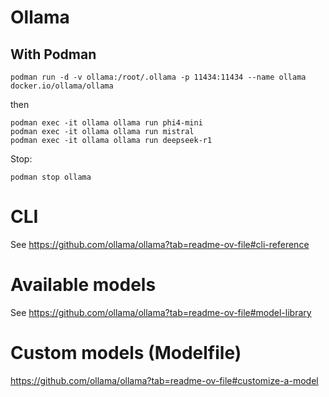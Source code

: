 # Ollama

## With Podman

```
podman run -d -v ollama:/root/.ollama -p 11434:11434 --name ollama docker.io/ollama/ollama
```

then

```
podman exec -it ollama ollama run phi4-mini
podman exec -it ollama ollama run mistral
podman exec -it ollama ollama run deepseek-r1
```

Stop:

```
podman stop ollama
```

# CLI

See https://github.com/ollama/ollama?tab=readme-ov-file#cli-reference

# Available models

See https://github.com/ollama/ollama?tab=readme-ov-file#model-library

# Custom models (Modelfile)

https://github.com/ollama/ollama?tab=readme-ov-file#customize-a-model
